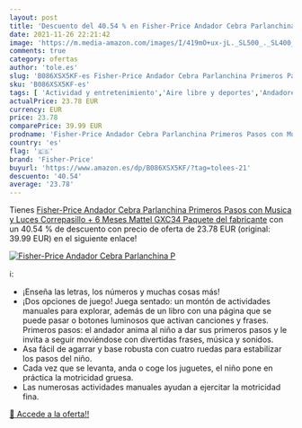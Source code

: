 ```yaml
---
layout: post
title: 'Descuento del 40.54 % en Fisher-Price Andador Cebra Parlanchina P'
date: 2021-11-26 22:21:42
image: 'https://m.media-amazon.com/images/I/419mO+ux-jL._SL500_._SL400_.jpg'
comments: true
category: ofertas
author: 'tole.es'
slug: 'B086XSX5KF-es Fisher-Price Andador Cebra Parlanchina Primeros Pasos con...'
sku: 'B086XSX5KF-es'
tags: [ 'Actividad y entretenimiento','Aire libre y deportes','Andadores','Bebé','Bicicletas, triciclos y correpasillos','Juguetes','Juguetes y juegos','fisher-price','mattel', ]
actualPrice: 23.78 EUR
currency: EUR
price: 23.78
comparePrice: 39.99 EUR
prodname: 'Fisher-Price Andador Cebra Parlanchina Primeros Pasos con Musica y Luces  Correpasillo + 6 Meses  Mattel GXC34   Paquete del fabricante'
country: 'es'
flag: '🇪🇸'
brand: 'Fisher-Price'
buyurl: 'https://www.amazon.es/dp/B086XSX5KF/?tag=tolees-21'
descuento: '40.54'
average: '23.78'
---
```


Tienes [Fisher-Price Andador Cebra Parlanchina Primeros Pasos con Musica y Luces  Correpasillo + 6 Meses  Mattel GXC34   Paquete del fabricante](https://www.amazon.es/dp/B086XSX5KF/?tag=tolees-21) con un 40.54 % de descuento con precio de oferta de 23.78 EUR (original: 39.99 EUR) en el siguiente enlace!

[![Fisher-Price Andador Cebra Parlanchina P](https://m.media-amazon.com/images/I/419mO+ux-jL._SL500_._SL400_.jpg)](https://www.amazon.es/dp/B086XSX5KF/?tag=tolees-21)

ℹ️:

- ¡Enseña las letras, los números y muchas cosas más!
- ¡Dos opciones de juego! Juega sentado: un montón de actividades manuales para explorar, además de un libro con una página que se puede pasar o botones luminosos que activan canciones y frases. Primeros pasos: el andador anima al niño a dar sus primeros pasos y le invita a seguir moviéndose con divertidas frases, música y sonidos.
- Asa fácil de agarrar y base robusta con cuatro ruedas para estabilizar los pasos del niño.
- Cada vez que se levanta, anda o coge los juguetes, el niño pone en práctica la motricidad gruesa.
- Las numerosas actividades manuales ayudan a ejercitar la motricidad fina.

[🛒 Accede a la oferta!!](https://www.amazon.es/dp/B086XSX5KF/?tag=tolees-21)

